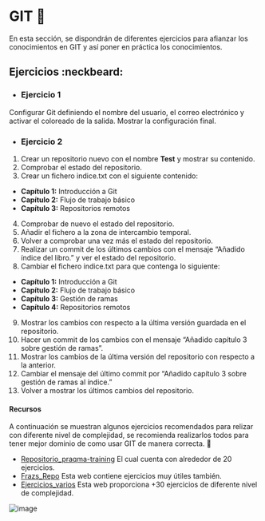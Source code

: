 # GIT 🔱

En esta sección, se dispondrán de diferentes ejercicios para afianzar los conocimientos en GIT y así poner en práctica los conocimientos.

## Ejercicios :neckbeard:

- ### Ejercicio 1

Configurar Git definiendo el nombre del usuario, el correo electrónico y activar el coloreado de la salida. Mostrar la configuración final.

- ### Ejercicio 2

1. Crear un repositorio nuevo con el nombre **Test** y mostrar su contenido.
2. Comprobar el estado del repositorio.
3. Crear un fichero indice.txt con el siguiente contenido:
- **Capítulo 1:** Introducción a Git
- **Capítulo 2:** Flujo de trabajo básico
- **Capítulo 3:** Repositorios remotos
4. Comprobar de nuevo el estado del repositorio.
5. Añadir el fichero a la zona de intercambio temporal.
6. Volver a comprobar una vez más el estado del repositorio.
7. Realizar un commit de los últimos cambios con el mensaje “Añadido índice del libro.” y ver el estado del repositorio.
8. Cambiar el fichero indice.txt para que contenga lo siguiente:
- **Capítulo 1:** Introducción a Git
- **Capítulo 2:** Flujo de trabajo básico
- **Capítulo 3:** Gestión de ramas
- **Capítulo 4:** Repositorios remotos
9. Mostrar los cambios con respecto a la última versión guardada en el repositorio.
10. Hacer un commit de los cambios con el mensaje “Añadido capítulo 3 sobre gestión de ramas”.
11. Mostrar los cambios de la última versión del repositorio con respecto a la anterior.
12. Cambiar el mensaje del último commit por “Añadido capítulo 3 sobre gestión de ramas al índice.”
13. Volver a mostrar los últimos cambios del repositorio.

#### Recursos 

A continuación se muestran algunos ejercicios recomendados para relizar con diferente nivel de complejidad, se recomienda realizarlos todos para tener mejor dominio de como usar GIT de manera correcta. 🚀

- [Repositorio_praqma-training](https://github.com/praqma-training/git-katas/blob/master/Overview.md) El cual cuenta con alrededor de 20 ejercicios.
- [Frazs_Repo](https://github.com/fracz/git-exercises) Esta web contiene ejercicios muy útiles también.
- [Ejercicios_varios](https://training-course-material.com/training/Git_exercises) Esta web proporciona +30 ejercicios de diferente nivel de complejidad.

![image](https://user-images.githubusercontent.com/45079819/78176607-215b3100-7433-11ea-8dfa-c74153efeb4b.png)